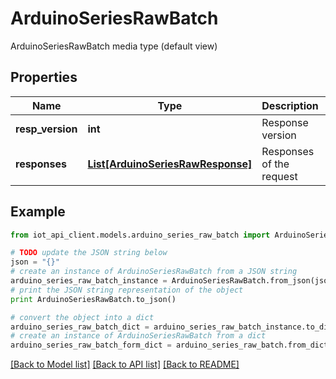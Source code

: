 # ArduinoSeriesRawBatch

ArduinoSeriesRawBatch media type (default view)

## Properties
Name | Type | Description | Notes
------------ | ------------- | ------------- | -------------
**resp_version** | **int** | Response version | 
**responses** | [**List[ArduinoSeriesRawResponse]**](ArduinoSeriesRawResponse.md) | Responses of the request | 

## Example

```python
from iot_api_client.models.arduino_series_raw_batch import ArduinoSeriesRawBatch

# TODO update the JSON string below
json = "{}"
# create an instance of ArduinoSeriesRawBatch from a JSON string
arduino_series_raw_batch_instance = ArduinoSeriesRawBatch.from_json(json)
# print the JSON string representation of the object
print ArduinoSeriesRawBatch.to_json()

# convert the object into a dict
arduino_series_raw_batch_dict = arduino_series_raw_batch_instance.to_dict()
# create an instance of ArduinoSeriesRawBatch from a dict
arduino_series_raw_batch_form_dict = arduino_series_raw_batch.from_dict(arduino_series_raw_batch_dict)
```
[[Back to Model list]](../README.md#documentation-for-models) [[Back to API list]](../README.md#documentation-for-api-endpoints) [[Back to README]](../README.md)


